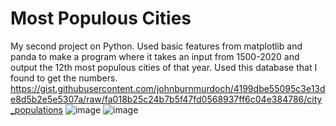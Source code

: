 # Most Populous Cities

My second project on Python. Used basic features from matplotlib and panda to make a program where it takes an input from 1500-2020 and output the 12th most populous cities of that year. Used this database that I found to get the numbers. https://gist.githubusercontent.com/johnburnmurdoch/4199dbe55095c3e13de8d5b2e5e5307a/raw/fa018b25c24b7b5f47fd0568937ff6c04e384786/city_populations
![image](https://user-images.githubusercontent.com/62976976/81025642-1c234480-8e2c-11ea-86c0-58380c3f5351.png)
![image](https://user-images.githubusercontent.com/62976976/81026437-f64b6f00-8e2e-11ea-8861-f838d5c0b00c.png)
